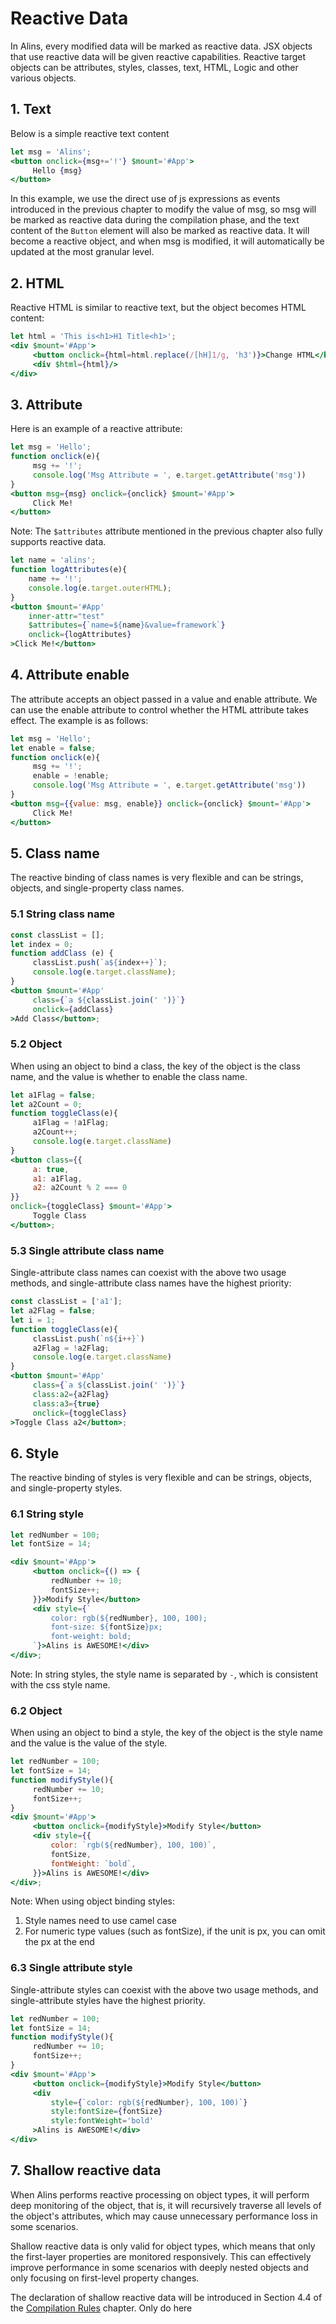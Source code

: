 <!--
  * @Author: chenzhongsheng
  * @Date: 2023-09-08 22:04:06
  * @Description: Coding something
-->
# Reactive Data

In Alins, every modified data will be marked as reactive data. JSX objects that use reactive data will be given reactive capabilities. Reactive target objects can be attributes, styles, classes, text, HTML, Logic and other various objects.

## 1. Text

Below is a simple reactive text content

<CodeBox/>

```jsx
let msg = 'Alins';
<button onclick={msg+='!'} $mount='#App'>
     Hello {msg}
</button>
```

In this example, we use the direct use of js expressions as events introduced in the previous chapter to modify the value of msg, so msg will be marked as reactive data during the compilation phase, and the text content of the `Button` element will also be marked as reactive data. It will become a reactive object, and when msg is modified, it will automatically be updated at the most granular level.

## 2. HTML

Reactive HTML is similar to reactive text, but the object becomes HTML content:

<CodeBox/>

```jsx
let html = 'This is<h1>H1 Title<h1>';
<div $mount='#App'>
     <button onclick={html=html.replace(/[hH]1/g, 'h3')}>Change HTML</button>
     <div $html={html}/>
</div>
```

## 3. Attribute

Here is an example of a reactive attribute:

<CodeBox/>

```jsx
let msg = 'Hello';
function onclick(e){
     msg += '!';
     console.log('Msg Attribute = ', e.target.getAttribute('msg'))
}
<button msg={msg} onclick={onclick} $mount='#App'>
     Click Me!
</button>
```

Note: The `$attributes` attribute mentioned in the previous chapter also fully supports reactive data.

<CodeBox/>

```jsx
let name = 'alins';
function logAttributes(e){
    name += '!';
    console.log(e.target.outerHTML);
}
<button $mount='#App'
    inner-attr="test"
    $attributes={`name=${name}&value=framework`}
    onclick={logAttributes} 
>Click Me!</button>
```

## 4. Attribute enable

The attribute accepts an object passed in a value and enable attribute. We can use the enable attribute to control whether the HTML attribute takes effect. The example is as follows:

<CodeBox/>

```jsx
let msg = 'Hello';
let enable = false;
function onclick(e){
     msg += '!';
     enable = !enable;
     console.log('Msg Attribute = ', e.target.getAttribute('msg'))
}
<button msg={{value: msg, enable}} onclick={onclick} $mount='#App'>
     Click Me!
</button>
```

## 5. Class name

The reactive binding of class names is very flexible and can be strings, objects, and single-property class names.

### 5.1 String class name

<CodeBox/>

```jsx
const classList = [];
let index = 0;
function addClass (e) {
     classList.push(`a${index++}`);
     console.log(e.target.className);
}
<button $mount='#App'
     class={`a ${classList.join(' ')}`}
     onclick={addClass}
>Add Class</button>;
```

### 5.2 Object

When using an object to bind a class, the key of the object is the class name, and the value is whether to enable the class name.

<CodeBox/>

```jsx
let a1Flag = false;
let a2Count = 0;
function toggleClass(e){
     a1Flag = !a1Flag;
     a2Count++;
     console.log(e.target.className)
}
<button class={{
     a: true,
     a1: a1Flag,
     a2: a2Count % 2 === 0
}}
onclick={toggleClass} $mount='#App'>
     Toggle Class
</button>;
```

### 5.3 Single attribute class name

Single-attribute class names can coexist with the above two usage methods, and single-attribute class names have the highest priority:

<CodeBox/>

```jsx
const classList = ['a1'];
let a2Flag = false;
let i = 1;
function toggleClass(e){
     classList.push(`n${i++}`)
     a2Flag = !a2Flag;
     console.log(e.target.className)
}
<button $mount='#App'
     class={`a ${classList.join(' ')}`}
     class:a2={a2Flag}
     class:a3={true}
     onclick={toggleClass}
>Toggle Class a2</button>;
```


## 6. Style

The reactive binding of styles is very flexible and can be strings, objects, and single-property styles.

### 6.1 String style

<CodeBox/>

```jsx
let redNumber = 100;
let fontSize = 14;

<div $mount='#App'>
     <button onclick={() => {
         redNumber += 10;
         fontSize++;
     }}>Modify Style</button>
     <div style={`
         color: rgb(${redNumber}, 100, 100);
         font-size: ${fontSize}px;
         font-weight: bold;
     `}>Alins is AWESOME!</div>
</div>;
```

Note: In string styles, the style name is separated by `-`, which is consistent with the css style name.

### 6.2 Object

When using an object to bind a style, the key of the object is the style name and the value is the value of the style.

<CodeBox/>

```jsx
let redNumber = 100;
let fontSize = 14;
function modifyStyle(){
     redNumber += 10;
     fontSize++;
}
<div $mount='#App'>
     <button onclick={modifyStyle}>Modify Style</button>
     <div style={{
         color: `rgb(${redNumber}, 100, 100)`,
         fontSize,
         fontWeight: `bold`,
     }}>Alins is AWESOME!</div>
</div>;
```

Note: When using object binding styles:

1. Style names need to use camel case
2. For numeric type values (such as fontSize), if the unit is px, you can omit the px at the end

### 6.3 Single attribute style

Single-attribute styles can coexist with the above two usage methods, and single-attribute styles have the highest priority.

<CodeBox/>

```jsx
let redNumber = 100;
let fontSize = 14;
function modifyStyle(){
     redNumber += 10;
     fontSize++;
}
<div $mount='#App'>
     <button onclick={modifyStyle}>Modify Style</button>
     <div
         style={`color: rgb(${redNumber}, 100, 100)`}
         style:fontSize={fontSize}
         style:fontWeight='bold'
     >Alins is AWESOME!</div>
</div>
```

## 7. Shallow reactive data

When Alins performs reactive processing on object types, it will perform deep monitoring of the object, that is, it will recursively traverse all levels of the object's attributes, which may cause unnecessary performance loss in some scenarios.

Shallow reactive data is only valid for object types, which means that only the first-layer properties are monitored responsively. This can effectively improve performance in some scenarios with deeply nested objects and only focusing on first-level property changes.

The declaration of shallow reactive data will be introduced in Section 4.4 of the [Compilation Rules](./rule.html) chapter. Only do here